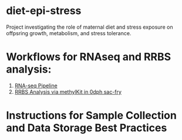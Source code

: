 # diet-epi-stress
Project investigating the role of maternal diet and stress exposure on offpsring growth, metabolism, and stress tolerance. 

# Workflows for RNAseq and RRBS analysis:
1. [RNA-seq Pipeline](https://github.com/peggybiga/diet-epi-stress/blob/main/RNAseq_pipeline.md)
2. [RRBS Analysis via methylKit in 0dph sac-fry](https://github.com/peggybiga/diet-epi-stress/blob/main/RRBS%20methylKit%20for%200dph%20Rainbow%20Trout%20Sac-fry.md)


# Instructions for Sample Collection and Data Storage Best Practices
